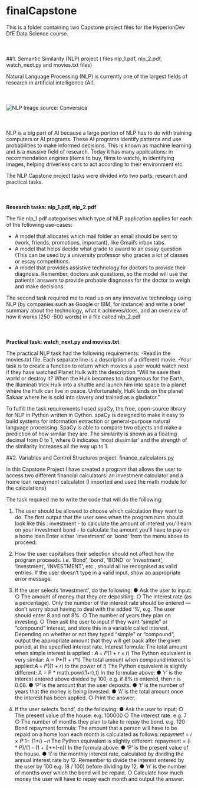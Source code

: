 # finalCapstone

This is a folder containing two Capstone project files for the HyperionDev DfE Data Science course.
<br/><br/>
<br/><br/>
##1. Semantic Similarity (NLP) project ( files nlp_1.pdf, nlp_2.pdf, watch_next.py and movies.txt files)

Natural Language Processing (NLP) is currently one of the largest fields of research in artificial intelligence (AI).
<br/><br/>
<br/><br/>
![NLP Image source: Conversica ](https://miro.medium.com/v2/resize:fit:828/format:webp/1*_TV_ZLIhZpmX7HpMODwmiA.png)
<br/><br/>
<br/><br/>
NLP is a big part of AI because a large portion of NLP has to do with training computers or AI programs. These AI programs identify patterns and use probabilities to make informed decisions.
This is known as machine learning and is a massive field of research. Today it has many applications: in recommendation engines 
(items to buy, films to watch), in identifying images, helping driverless cars to act according to their environment etc.

The NLP Capstone project tasks were divided into two parts: research  and practical tasks.
<br/><br/>
<br/><br/>
**Research tasks: nlp_1.pdf, nlp_2.pdf**

The file nlp_1.pdf categorises which type of NLP application applies for each of the following use-cases:
- A model that allocates which mail folder an email should be sent to (work, friends, promotions, important), like Gmail’s inbox tabs.
- A model that helps decide what grade to award to an essay question (This can be used by a university professor who grades a lot of classes
or essay competitions.
- A model that provides assistive technology for doctors to provide their diagnosis. Remember, doctors ask questions, so the model will
use the patients’ answers to provide probable diagnoses for the doctor to weigh and make decisions.

The second task required me to read up on any innovative technology using NLP (by companies such as Google or IBM, for instance) and write a brief summary about the technology, what it achieves/does, and an overview of how it works (250 -500 words) in a file called nlp_2.pdf
<br/><br/>
<br/><br/>
**Practical task: watch_next.py and movies.txt**

The practical NLP task had the following requirements:
-Read in the movies.txt file. Each separate line is a description of a different movie.
-Your task is to create a function to return which movies a user would watch next if they have watched Planet Hulk with the description “Will he save their world or destroy it? When the Hulk becomes too dangerous for the Earth, the Illuminati trick Hulk into a shuttle and launch him into space to a planet where the Hulk can live in peace. Unfortunately, Hulk lands on the planet Sakaar where he is sold into slavery and trained as a gladiator.”

To fulfill the task requirements I used spaCy, the free, open-source library for NLP in Python written in Cython. 
spaCy is designed to make it easy to build systems for information extraction or general-purpose natural language processing. 
SpaCy is able to compare two objects and make a prediction of how similar they are. The similarity is shown as a floating decimal from 0
to 1, where 0 indicates ‘most dissimilar’ and the strength of the similarity increases all the way up to 1. 



##2.  Variables and Control Structures project: finance_calculators.py

In this Capstone Project I have created a program that allows the user to access two different financial calculators: an investment calculator and a home loan repayment calculator (I imported and used the math module for the calculations)

The task required me to write the code that will do the following: 

1. The user should be allowed to choose which calculation they want to do.
The first output that the user sees when the program runs should look like this :
  investment - to calculate the amount of interest you'll earn on your investment
  bond - to calculate the amount you'll have to pay on a home loan
Enter either 'investment' or 'bond' from the menu above to proceed:

2. How the user capitalises their selection should not affect how the program proceeds. i.e. ‘Bond’, ‘bond’, ‘BOND’ or ‘investment’, ‘Investment’, ‘INVESTMENT’, etc., should all be recognised as valid entries. If the user doesn’t type in a valid input, show an appropriate error message.

3. If the user selects ‘investment’, do the following:
● Ask the user to input:
○ The amount of money that they are depositing.
○ The interest rate (as a percentage). Only the number of the interest rate should be entered — don’t worry about having to deal with the
added ‘%’, e.g. The user should enter 8 and not 8%.
○ The number of years they plan on investing.
○ Then ask the user to input if they want “simple” or “compound” interest, and store this in a variable called interest. Depending on
whether or not they typed “simple” or “compound”, output the appropriate amount that they will get back after the given period,
at the specified interest rate. 
Interest formula:
  The total amount when simple interest is applied : 𝐴 = 𝑃(1 + 𝑟 × 𝑡)
  The Python equivalent is very similar: A = P*(1 + r*t)
  The total amount when compound interest is applied:𝐴 = 𝑃((1 + 𝑟) to the power of 𝑡)
  The Python equivalent is slightly different: A = P * math.pow((1+r),t)
In the formulae above:
● ‘r’ is the interest entered above divided by 100, e.g. if 8% is entered, then r is 0.08.
● ‘P’ is the amount that the user deposits.
● ‘t’ is the number of years that the money is being invested.
● ‘A’ is the total amount once the interest has been applied.
○ Print the answer.

4. If the user selects ‘bond’, do the following:
● Ask the user to input:
○ The present value of the house. e.g. 100000
○ The interest rate. e.g. 7
○ The number of months they plan to take to repay the bond. e.g. 120
Bond repayment formula:
The amount that a person will have to be repaid on a home loan each month is calculated as follows: 𝑟𝑒𝑝𝑎𝑦𝑚𝑒𝑛𝑡 = 𝑖 × 𝑃 1− (1+𝑖) −𝑛
The Python equivalent is slightly different: repayment = (i * P)/(1 - (1 + i)**(-n))
In the formula above:
● ‘P’ is the present value of the house.
● ‘i’ is the monthly interest rate, calculated by dividing the annual interest rate by 12. Remember to divide the interest entered by
the user by 100 e.g. (8 / 100) before dividing by 12.
● ‘n’ is the number of months over which the bond will be repaid.
○ Calculate how much money the user will have to repay each month and output the answer.



